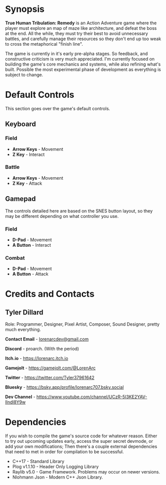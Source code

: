 # Synopsis
**True Human Tribulation: Remedy** is an Action Adventure game where the
player must explore an map of maze like architecture, and defeat the boss
at the end. All the while, they must try their best to avoid unnecessary 
battles, and carefully manage their resources so they don't end up too 
weak to cross the metaphorical "finish line".

The game is currently in it's early pre-alpha stages. So feedback, and 
constructive criticism is very much appreciated. I'm currently focused on
building the game's core mechanics and systems, while also refining what's
built. Possible the most experimental phase of development as everything
is subject to change.

# Default Controls
This section goes over the game's default controls.

## Keyboard

### Field
* **Arrow Keys** - Movement
* **Z Key** - Interact

### Battle
* **Arrow Keys** - Movement
* **Z Key** - Attack

## Gamepad
The controls detailed here are based on the SNES button layout, so they
may be different depending on what controller you use.

### Field
* **D-Pad** - Movement
* **A Button** - Interact

### Combat 
* **D-Pad** - Movement
* **A Button** - Attack


# Credits and Contacts

## Tyler Dillard
Role: Programmer, Designer, Pixel Artist, Composer, Sound Designer, pretty
much everything.

**Contact Email** - lorenarcdev@gmail.com

**Discord** - proarch. (With the period)

**Itch.io** - https://lorenarc.itch.io

**Gamejolt** - https://gamejolt.com/@LorenArc

**Twitter** - https://twitter.com/Tyler37961642

**Bluesky** - https://bsky.app/profile/lorenarc707.bsky.social

**Dev Channel** - https://www.youtube.com/channel/UCzR-5I3KE2YAV-Ilndl8Y9w


# Dependencies
If you wish to compile the game's source code for whatever reason. Either 
to try out upcoming updates early, access the super secret devmode, or 
add your own modifications; Then there's a couple external dependencies 
that need to met in order for compilation to be successful.

* C++17 - Standard Library
* Plog v1.1.10 - Header Only Logging Library
* Raylib v5.0 - Game Framework. Problems may occur on newer versions.
* Nlohmann Json - Modern C++ Json Library.
